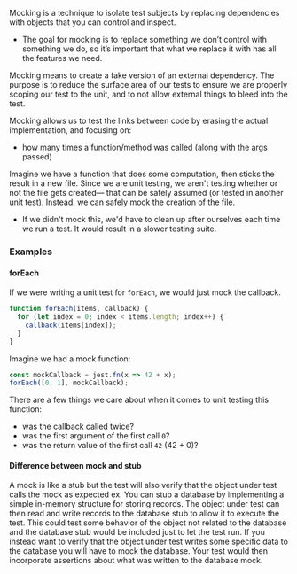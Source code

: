 
Mocking is a technique to isolate test subjects by replacing dependencies with objects that you can control and inspect.
- The goal for mocking is to replace something we don’t control with something we do, so it’s important that what we replace it with has all the features we need.

Mocking means to create a fake version of an external dependency. The purpose is to reduce the surface area of our tests to ensure we are properly scoping our test to the unit, and to not allow external things to bleed into the test.

Mocking allows us to test the links between code by erasing the actual implementation, and focusing on:
- how many times a function/method was called (along with the args passed)

Imagine we have a function that does some computation, then sticks the result in a new file. Since we are unit testing, we aren't testing whether or not the file gets created— that can be safely assumed (or tested in another unit test). Instead, we can safely mock the creation of the file.
- If we didn't mock this, we'd have to clean up after ourselves each time we run a test. It would result in a slower testing suite.

### Examples
#### forEach
If we were writing a unit test for `forEach`, we would just mock the callback.
```js
function forEach(items, callback) {
  for (let index = 0; index < items.length; index++) {
    callback(items[index]);
  }
}
```

Imagine we had a mock function:
```js
const mockCallback = jest.fn(x => 42 + x);
forEach([0, 1], mockCallback);
```

There are a few things we care about when it comes to unit testing this function:
- was the callback called twice?
- was the first argument of the first call `0`?
- was the return value of the first call `42` (42 + 0)?

#### Difference between mock and stub
A mock is like a stub but the test will also verify that the object under test calls the mock as expected
ex. You can stub a database by implementing a simple in-memory structure for storing records. The object under test can then read and write records to the database stub to allow it to execute the test. This could test some behavior of the object not related to the database and the database stub would be included just to let the test run. If you instead want to verify that the object under test writes some specific data to the database you will have to mock the database. Your test would then incorporate assertions about what was written to the database mock.